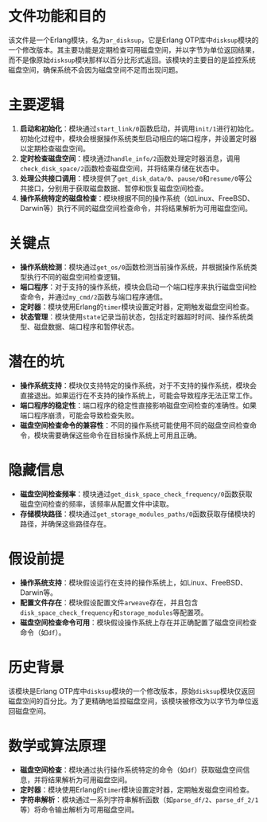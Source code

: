 # 文件功能和目的
该文件是一个Erlang模块，名为`ar_disksup`，它是Erlang OTP库中`disksup`模块的一个修改版本。其主要功能是定期检查可用磁盘空间，并以字节为单位返回结果，而不是像原始`disksup`模块那样以百分比形式返回。该模块的主要目的是监控系统磁盘空间，确保系统不会因为磁盘空间不足而出现问题。

# 主要逻辑
1. **启动和初始化**：模块通过`start_link/0`函数启动，并调用`init/1`进行初始化。初始化过程中，模块会根据操作系统类型启动相应的端口程序，并设置定时器以定期检查磁盘空间。
2. **定时检查磁盘空间**：模块通过`handle_info/2`函数处理定时器消息，调用`check_disk_space/2`函数检查磁盘空间，并将结果存储在状态中。
3. **处理公共接口调用**：模块提供了`get_disk_data/0`、`pause/0`和`resume/0`等公共接口，分别用于获取磁盘数据、暂停和恢复磁盘空间检查。
4. **操作系统特定的磁盘检查**：模块根据不同的操作系统（如Linux、FreeBSD、Darwin等）执行不同的磁盘空间检查命令，并将结果解析为可用磁盘空间。

# 关键点
- **操作系统检测**：模块通过`get_os/0`函数检测当前操作系统，并根据操作系统类型执行不同的磁盘空间检查逻辑。
- **端口程序**：对于支持的操作系统，模块会启动一个端口程序来执行磁盘空间检查命令，并通过`my_cmd/2`函数与端口程序通信。
- **定时器**：模块使用Erlang的`timer`模块设置定时器，定期触发磁盘空间检查。
- **状态管理**：模块使用`state`记录当前状态，包括定时器超时时间、操作系统类型、磁盘数据、端口程序和暂停状态。

# 潜在的坑
- **操作系统支持**：模块仅支持特定的操作系统，对于不支持的操作系统，模块会直接退出。如果运行在不支持的操作系统上，可能会导致程序无法正常工作。
- **端口程序的稳定性**：端口程序的稳定性直接影响磁盘空间检查的准确性。如果端口程序崩溃，可能会导致检查失败。
- **磁盘空间检查命令的兼容性**：不同的操作系统可能使用不同的磁盘空间检查命令，模块需要确保这些命令在目标操作系统上可用且正确。

# 隐藏信息
- **磁盘空间检查频率**：模块通过`get_disk_space_check_frequency/0`函数获取磁盘空间检查的频率，该频率从配置文件中读取。
- **存储模块路径**：模块通过`get_storage_modules_paths/0`函数获取存储模块的路径，并确保这些路径存在。

# 假设前提
- **操作系统支持**：模块假设运行在支持的操作系统上，如Linux、FreeBSD、Darwin等。
- **配置文件存在**：模块假设配置文件`arweave`存在，并且包含`disk_space_check_frequency`和`storage_modules`等配置项。
- **磁盘空间检查命令可用**：模块假设操作系统上存在并正确配置了磁盘空间检查命令（如`df`）。

# 历史背景
该模块是Erlang OTP库中`disksup`模块的一个修改版本，原始`disksup`模块仅返回磁盘空间的百分比。为了更精确地监控磁盘空间，该模块被修改为以字节为单位返回磁盘空间。

# 数学或算法原理
- **磁盘空间检查**：模块通过执行操作系统特定的命令（如`df`）获取磁盘空间信息，并将结果解析为可用磁盘空间。
- **定时器**：模块使用Erlang的`timer`模块设置定时器，定期触发磁盘空间检查。
- **字符串解析**：模块通过一系列字符串解析函数（如`parse_df/2`、`parse_df_2/1`等）将命令输出解析为可用磁盘空间。